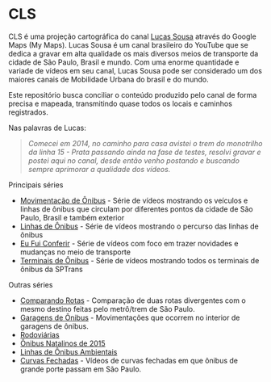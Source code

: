 # CLS
CLS é uma projeção cartográfica do canal [Lucas Sousa](https://youtube.com/c/LucasSousacls/) através do Google Maps (My Maps).
Lucas Sousa é um canal brasileiro do YouTube que se dedica a gravar em alta qualidade os mais diversos meios de transporte da cidade de São Paulo, Brasil e mundo. Com uma enorme quantidade e variade de vídeos em seu canal, Lucas Sousa pode ser considerado um dos maiores canais de Mobilidade Urbana do brasil e do mundo. 

Este repositório busca conciliar o conteúdo produzido pelo canal de forma precisa e mapeada, transmitindo quase todos os locais e caminhos registrados.

Nas palavras de Lucas:
> _Comecei em 2014, no caminho para casa avistei o trem do monotrilho da linha 15 - Prata passando ainda na fase de testes, resolvi gravar e postei aqui no canal, desde então venho postando e buscando sempre aprimorar a qualidade dos vídeos._

Principais séries
- [Movimentação de Ônibus](https://youtube.com/playlist?list=PLTiCW4_Az7iRK78uhYX_ah-x5R-kIm00u) - Série de vídeos mostrando os veículos e linhas de ônibus que circulam por diferentes pontos da cidade de São Paulo, Brasil e também exterior
- [Linhas de Ônibus](https://youtube.com/playlist?list=PLTiCW4_Az7iSeYpUna63tF4tBq_xzTS5N) - Série de vídeos mostrando o percurso das linhas de ônibus
- [Eu Fui Conferir](https://youtube.com/playlist?list=PLTiCW4_Az7iQBk39ogf_M7CICZyaJUHaY) - Série de vídeos com foco em trazer novidades e mudanças no meio de transporte
- [Terminais de Ônibus](https://youtube.com/playlist?list=PLTiCW4_Az7iTir5S9Z-Co28blektaS_R5) - Série de vídeos mostrando todos os terminais de ônibus da SPTrans

Outras séries
- [Comparando Rotas](https://www.youtube.com/playlist?list=PLTiCW4_Az7iSAH7EnSZQrzeCkjeVoNGE2) - Comparação de duas rotas divergentes com o mesmo destino feitas pelo metrô/trem de São Paulo.
- [Garagens de Ônibus](https://www.youtube.com/playlist?list=PLTiCW4_Az7iQsAi4uKAkfPi42OZHP2soV) - Movimentações que ocorrem no interior de garagens de ônibus.
- [Rodoviárias](https://www.youtube.com/playlist?list=PLTiCW4_Az7iScf7u_MVNNy1hcs8-6UKZn)
- [Ônibus Natalinos de 2015](https://www.youtube.com/playlist?list=PLTiCW4_Az7iT7iAwHH91WQif3g_AZ6Oi4)
- [Linhas de Ônibus Ambientais](https://www.youtube.com/playlist?list=PLTiCW4_Az7iQCNk6ECg0nj7xWLFZQ2GFq) 
- [Curvas Fechadas](https://www.youtube.com/playlist?list=PLTiCW4_Az7iSpL2BHadsKjHnbFMtdDho8) - Vídeos de curvas fechadas em que ônibus de grande porte passam em São Paulo.
